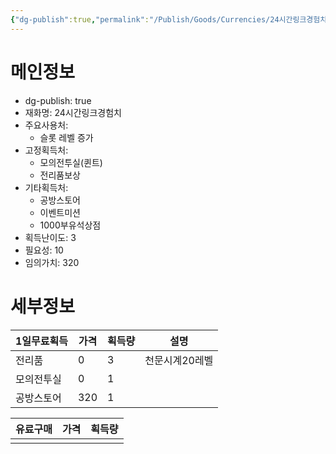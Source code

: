 ```yaml
---
{"dg-publish":true,"permalink":"/Publish/Goods/Currencies/24시간링크경험치/"}
---
```


<span><span><h1 data-heading="메인정보" dir="auto">메인정보</h1></span></span><p><ul class="dataview dataview-ul dataview-result-object-ul"><li class="dataview dataview-li dataview-result-object-li">dg-publish: <span>true</span></li><li class="dataview dataview-li dataview-result-object-li">재화명: <span>24시간링크경험치</span></li><li class="dataview dataview-li dataview-result-object-li">주요사용처: <ul class="dataview dataview-ul dataview-result-list-ul"><li class="dataview-result-list-li"><span>슬롯 레벨 증가</span></li></ul></li><li class="dataview dataview-li dataview-result-object-li">고정획득처: <ul class="dataview dataview-ul dataview-result-list-ul"><li class="dataview-result-list-li"><span>모의전투실(퀸트)</span></li><li class="dataview-result-list-li"><span>전리품보상</span></li></ul></li><li class="dataview dataview-li dataview-result-object-li">기타획득처: <ul class="dataview dataview-ul dataview-result-list-ul"><li class="dataview-result-list-li"><span>공방스토어</span></li><li class="dataview-result-list-li"><span>이벤트미션</span></li><li class="dataview-result-list-li"><span>1000부유석상점</span></li></ul></li><li class="dataview dataview-li dataview-result-object-li">획득난이도: <span>3</span></li><li class="dataview dataview-li dataview-result-object-li">필요성: <span>10</span></li><li class="dataview dataview-li dataview-result-object-li">임의가치: <span>320</span></li></ul></p><span><span><h1 data-heading="세부정보" dir="auto">세부정보</h1></span></span>



| 1일무료획득 | 가격  | 획득량 | 설명       |
| ------ | --- | --- | -------- |
| 전리품    | 0   | 3   | 천문시계20레벨 |
| 모의전투실  | 0   | 1   |          |
| 공방스토어  | 320  | 1   |          |


| 유료구매 | 가격  | 획득량 |
| ---- | --- | --- |
|      |     |     |
